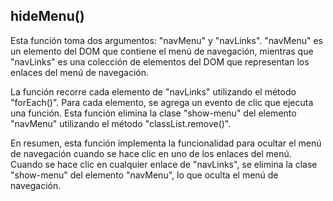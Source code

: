 ## hideMenu()

Esta función toma dos argumentos: "navMenu" y "navLinks". "navMenu" es un elemento del DOM que contiene el menú de navegación, mientras que "navLinks" es una colección de elementos del DOM que representan los enlaces del menú de navegación.

La función recorre cada elemento de "navLinks" utilizando el método "forEach()". Para cada elemento, se agrega un evento de clic que ejecuta una función. Esta función elimina la clase "show-menu" del elemento "navMenu" utilizando el método "classList.remove()".

En resumen, esta función implementa la funcionalidad para ocultar el menú de navegación cuando se hace clic en uno de los enlaces del menú. Cuando se hace clic en cualquier enlace de "navLinks", se elimina la clase "show-menu" del elemento "navMenu", lo que oculta el menú de navegación.